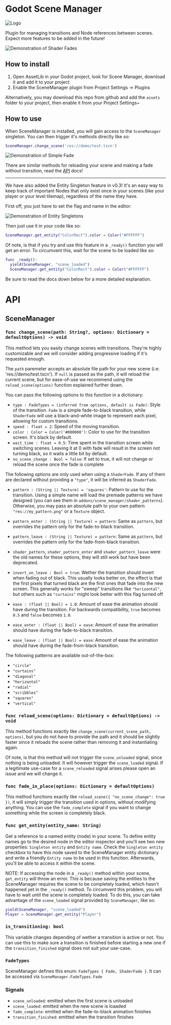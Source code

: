 # Godot Scene Manager

![Logo](/logo.png)

Plugin for managing transitions and Node references between scenes. Expect more features to be added in the future!

![Demonstration of Shader Fades](/scene_manager_demo.gif)

## How to install

1. Open AssetLib in your Godot project, look for Scene Manager, download it and add it to your project
2. Enable the SceneManager plugin from Project Settings -> Plugins

Alternatively, you may download this repo from github and add the `assets` folder to your project, then enable it from your Project Settings~

## How to use

When SceneManager is installed, you will gain access to the `SceneManager` singleton. You can then trigger it's methods directly like so:

```gd
SceneManager.change_scene('res://demo/test.tscn')
```

![Demonstration of Simple Fade](/simple_fade_demo.gif)

There are similar methods for reloading your scene and making a fade without transition, read the [API](#api) docs!

---

We have also added the Entity Singleton feature in v0.3! It's an easy way to keep track of important Nodes that only exist once in your scenes (like your player or your level tilemap), regardless of the name they have.

First off, you just have to set the flag and name in the editor:

![Demonstration of Entity Singletons](/scene_manager_singleton_entity_demo.gif)

Then just use it in your code like so:

```gd
SceneManager.get_entity("ColorRect").color = Color("#FFFFFF")
```

Of note, is that if you try and use this feature in a `_ready()` function you will get an error. To circumvent this, wait for the scene to be loaded like so:

```gd
func _ready():
  yield(SceneManager, "scene_loaded")
  SceneManager.get_entity("ColorRect").color = Color("#FFFFFF")
```

Be sure to read the docs down below for a more detailed explanation.

# API

## SceneManager

### `func change_scene(path: String?, options: Dictionary = defaultOptions) -> void`

This method lets you easily change scenes with transitions. They're highly customizable and we will consider adding progressive loading if it's requested enough.

The `path` paremeter accepts an absolute file path for your new scene (i.e: 'res://demo/test.tscn'). If `null` is passed as the path, it will reload the current scene, but for ease-of-use we recommend using the `reload_scene(options)` function explained further down.

You can pass the following options to this function in a dictionary:

- `type : FadeTypes = (inferred from options, default is Fade)`: Style of the transition. `Fade` is a simple fade-to-black transition, while `ShaderFade` will use a black-and-white image to represent each pixel, allowing for custom transitions.
- `speed : float = 2`: Speed of the moving transition.
- `color : Color = Color('#000000')`: Color to use for the transition screen. It's black by default.
- `wait_time : float = 0.5`: Time spent in the transition screen while switching scenes. Leaving it at 0 with fade will result in the screen not turning black, so it waits a little bit by default.
- `no_scene_change : Bool = false`: If set to true, it will not change or reload the scene once the fade is complete

The following options are only used when using a `ShaderFade`. If any of them are declared without providing a `"type"`, it will be inferred as `ShaderFade`.

- `pattern : (String || Texture) = 'squares'`: Pattern to use for the transition. Using a simple name will load the premade patterns we have designed (you can see them in `addons/scene_manager/shader_patterns`). Otherwise, you may pass an absolute path to your own pattern `"res://my_pattern.png"` or a `Texture` object.
- `pattern_enter : (String || Texture) = pattern`: Same as `pattern`, but overrides the pattern only for the fade-to-black transition.
- `pattern_leave : (String || Texture) = pattern`: Same as `pattern`, but overrides the pattern only for the fade-from-black transition.

- `shader_pattern`, `shader_pattern_enter` and `shader_pattern_leave` were the old names for these options, they will still work but have been deprecated.

- `invert_on_leave : Bool = true`: Wether the transition should invert when fading out of black. This usually looks better on, the effect is that the first pixels that turned black are the first ones that fade into the new screen. This generally works for "sweep" transitions like `"horizontal"`, but others such as `"curtains"` might look better with this flag turned off
- `ease : (float || Bool) = 1.0`: Amount of ease the animation should have during the transition. For backwards compatibility, `true` becomes `0.5` and `false` becomes `1.0`.
- `ease_enter : (float || Bool) = ease`: Amount of ease the animation should have during the fade-to-black transition.
- `ease_leave : (float || Bool) = ease`: Amount of ease the animation should have during the fade-from-black transition.

The following patterns are available out-of-the-box:

- `"circle"`
- `"curtains"`
- `"diagonal"`
- `"horizontal"`
- `"radial"`
- `"scribbles"`
- `"squares"`
- `"vertical"`

### `func reload_scene(options: Dictionary = defaultOptions) -> void`

This method functions exactly like `change_scene(current_scene_path, options)`, but you do not have to provide the path and it should be slightly faster since it reloads the scene rather than removing it and instantiating again.

Of note, is that this method will not trigger the `scene_unloaded` signal, since nothing is being unloaded. It will however trigger the `scene_loaded` signal. If a legitimate use-case for a `scene_reloaded` signal arises please open an issue and we will change it.

### `func fade_in_place(options: Dictionary = defaultOptions)`

This method functions exactly like `reload_scene({ "no_scene_change": true })`, it will simply trigger the transition used in options, without modifying anything. You can use the `fade_complete` signal if you want to change something while the screen is completely black.

### `func get_entity(entity_name: String)`

Get a reference to a named entity (node) in your scene. To define entity names go to the desired node in the editor inspector and you'll see two new properties: `Singleton entity` and `Entity name`. Check the `Singleton entity` checkbox to have this node saved to the SceneManager entity dictionary and write a friendly `Entity name` to be used in this function. Afterwards, you'll be able to access it within the scene.

NOTE: If accessing the node in a `_ready()` method within your scene, `get_entity` will throw an error. This is because saving the entities to the SceneManager requires the scene to be completely loaded, which hasn't happened yet in the `_ready()` method. To circumvent this problem, you will have to wait until the scene is completely loaded. To do this, you can take advantage of the `scene_loaded` signal provided by `SceneManager`, like so:

```gd
yield(SceneManager, "scene_loaded")
Player = SceneManager.get_entity("Player")
```

### `is_transitioning: bool`

This variable changes depending of wether a transition is active or not. You can use this to make sure a transition is finished before starting a new one if the `transition_finished` signal does not suit your use-case.

### `FadeTypes`

SceneManager defines this enum: `FadeTypes { Fade, ShaderFade }`. It can be accessed via `SceneManager.FadeTypes.Fade`

### Signals

- `scene_unloaded`: emitted when the first scene is unloaded
- `scene_loaded`: emitted when the new scene is loaaded
- `fade_complete`: emitted when the fade-to-black animation finishes
- `transition_finished`: emitted when the transition finishes
